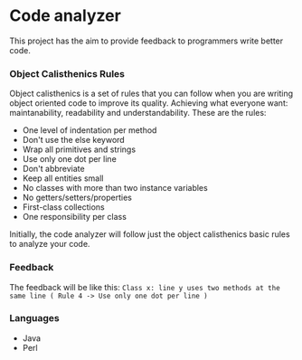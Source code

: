 # Code analyzer

This project has the aim to provide feedback to programmers write better code.

### Object Calisthenics Rules

Object calisthenics is a set of rules that you can follow when you are writing object oriented code to improve its quality. Achieving what everyone want: maintanability, readability and understandability.
These are the rules:

- One level of indentation per method
- Don't use the else keyword
- Wrap all primitives and strings
- Use only one dot per line
- Don't abbreviate
- Keep all entities small
- No classes with more than two instance variables
- No getters/setters/properties
- First-class collections
- One responsibility per class

Initially, the code analyzer will follow just the object calisthenics basic rules to analyze your code.

### Feedback

The feedback will be like this:
```Class x: line y uses two methods at the same line ( Rule 4 -> Use only one dot per line )```

### Languages
- Java
- Perl



